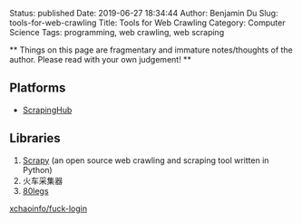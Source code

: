 Status: published
Date: 2019-06-27 18:34:44
Author: Benjamin Du
Slug: tools-for-web-crawling
Title: Tools for Web Crawling
Category: Computer Science
Tags: programming, web crawling, web scraping

**
Things on this page are fragmentary and immature notes/thoughts of the author.
Please read with your own judgement!
**

## Platforms

- [ScrapingHub](https://scrapinghub.com/platform)

## Libraries

1. [Scrapy](https://scrapy.org/) (an open source web crawling and scraping tool written in Python)
2. 火车采集器
3. [80legs](http://www.80legs.com/)


[xchaoinfo/fuck-login](https://github.com/xchaoinfo/fuck-login)
